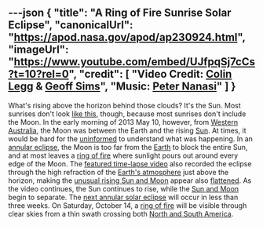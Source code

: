 ---json
{
  "title": "A Ring of Fire Sunrise Solar Eclipse",
  "canonicalUrl": "https://apod.nasa.gov/apod/ap230924.html",
  "imageUrl": "https://www.youtube.com/embed/UJfpqSj7cCs?t=10?rel=0",
  "credit": [
    "Video Credit: [Colin Legg](https://www.facebook.com/ColinLeggPhotography) & [Geoff Sims](https://www.facebook.com/BeyondBeneath)",
    "Music: [Peter Nanasi](https://www.peternanasi.com/about)"
  ]
}
---

What's rising above the horizon behind those clouds? It's the Sun. Most sunrises don't look [like this](https://i0.hippopx.com/photos/807/839/788/cat-pet-cat-cat-maine-coon-cat-preview.jpg), though, because most sunrises don't include the Moon. In the early morning of 2013 May 10, however, from [Western](https://en.wikipedia.org/wiki/Western_Australia) [Australia](https://en.wikipedia.org/wiki/Australia), the Moon was between the Earth and the rising [Sun](https://solarsystem.nasa.gov/solar-system/sun/overview/). At times, it would be hard for the [uninformed](https://apod.nasa.gov/apod/ap130513.html) to understand what was happening. In an [annular eclipse](https://c.tadst.com/gfx/1200x630/annular-solar-eclipse.png), the Moon is too far from the [Earth](https://solarsystem.nasa.gov/planets/earth/overview/) to block the entire Sun, and at most leaves a [ring of fire](https://apod.nasa.gov/apod/ap170301.html) where sunlight pours out around every edge of the Moon. The [featured time-lapse video](https://www.youtube.com/watch?v=UJfpqSj7cCs?t=10) also recorded the eclipse through the high refraction of the [Earth's atmosphere](https://spaceplace.nasa.gov/atmosphere/) just above the horizon, making the [unusual rising Sun and Moon](https://apod.nasa.gov/apod/ap191228.html) appear also [flattened](https://apod.nasa.gov/apod/ap230502.html). As the video continues, the Sun continues to rise, while the [Sun and Moon](https://apod.nasa.gov/apod/ap150403.html) begin to separate. The [next annular solar eclipse](https://solarsystem.nasa.gov/eclipses/2023/oct-14-annular/where-when/) will occur in less than three weeks. On Saturday, October 14, a [ring of fire](https://apod.nasa.gov/apod/ap030605.html) will be visible through clear skies from a thin swath crossing both [North and South America](https://en.wikipedia.org/wiki/Americas#/media/File:Americas_(orthographic_projection).svg).
